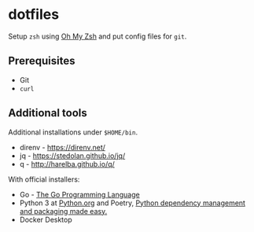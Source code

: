 # dotfiles

Setup `zsh` using [Oh My Zsh](https://ohmyz.sh/) and put config files for `git`.

## Prerequisites

- Git
- `curl`

## Additional tools

Additional installations under `$HOME/bin`.

- direnv - https://direnv.net/
- jq - https://stedolan.github.io/jq/
- q - http://harelba.github.io/q/

With official installers:

- Go - [The Go Programming Language](https://golang.org/)
- Python 3 at [Python.org](https://www.python.org/) and Poetry, [Python dependency management and packaging made easy.](https://python-poetry.org/docs/)
- Docker Desktop
